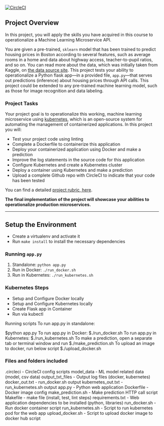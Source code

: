 [![CircleCI](https://circleci.com/gh/MEsSayed/DevOps4/tree/main.svg?style=svg)](https://circleci.com/gh/MEsSayed/DevOps4/tree/main)

## Project Overview

In this project, you will apply the skills you have acquired in this course to operationalize a Machine Learning Microservice API. 

You are given a pre-trained, `sklearn` model that has been trained to predict housing prices in Boston according to several features, such as average rooms in a home and data about highway access, teacher-to-pupil ratios, and so on. You can read more about the data, which was initially taken from Kaggle, on [the data source site](https://www.kaggle.com/c/boston-housing). This project tests your ability to operationalize a Python flask app—in a provided file, `app.py`—that serves out predictions (inference) about housing prices through API calls. This project could be extended to any pre-trained machine learning model, such as those for image recognition and data labeling.

### Project Tasks

Your project goal is to operationalize this working, machine learning microservice using [kubernetes](https://kubernetes.io/), which is an open-source system for automating the management of containerized applications. In this project you will:
* Test your project code using linting
* Complete a Dockerfile to containerize this application
* Deploy your containerized application using Docker and make a prediction
* Improve the log statements in the source code for this application
* Configure Kubernetes and create a Kubernetes cluster
* Deploy a container using Kubernetes and make a prediction
* Upload a complete Github repo with CircleCI to indicate that your code has been tested

You can find a detailed [project rubric, here](https://review.udacity.com/#!/rubrics/2576/view).

**The final implementation of the project will showcase your abilities to operationalize production microservices.**

---

## Setup the Environment

* Create a virtualenv and activate it
* Run `make install` to install the necessary dependencies

### Running `app.py`

1. Standalone:  `python app.py`
2. Run in Docker:  `./run_docker.sh`
3. Run in Kubernetes:  `./run_kubernetes.sh`

### Kubernetes Steps

* Setup and Configure Docker locally
* Setup and Configure Kubernetes locally
* Create Flask app in Container
* Run via kubectl

Running scripts
To run app.py in standalone:

$python app.py
To run app.py in Docker:
$./run_docker.sh
To run app.py in Kubernetes:
$./run_kubernetes.sh
To make a prediction, open a separate tab or terminal window and run
$./make_prediction.sh
To upload an image to docker, run below script
$./upload_docker.sh

### Files and folders included
.circleci - CircleCI config scripts
model_data - ML model related data (model, csv data)
output_txt_files - Output log files (docker, kubernetes)
docker_out.txt - run_docker.sh output
kubernetes_out.txt - run_kubernetes.sh output
app.py - Python web application
Dockerfile - Docker image config
make_prediction.sh - Make prediction HTTP call script
Makefile - make file (install, test, lint steps)
requirements.txt - Web application dependencies to be installed (python, libraries)
run_docker.sh - Run docker container script
run_kubernetes.sh - Script to run kubernetes pod for the web app
upload_docker.sh - Script to upload docker image to docker hub script

